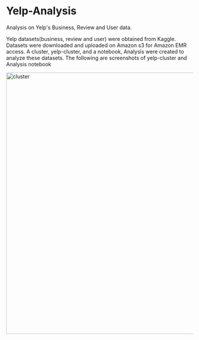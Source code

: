 # Yelp-Analysis
Analysis on Yelp's Business, Review and User data.

Yelp datasets(business, review and user) were obtained from Kaggle. Datasets were downloaded and uploaded on Amazon s3 for Amazon EMR access. A cluster, yelp-cluster, and a notebook, Analysis were created to analyze these datasets. 
The following are screenshots of yelp-cluster and Analysis notebook


<img width="704" alt="cluster" src="https://user-images.githubusercontent.com/57785809/80971615-093c5000-8deb-11ea-9296-70201d1b455e.png">
